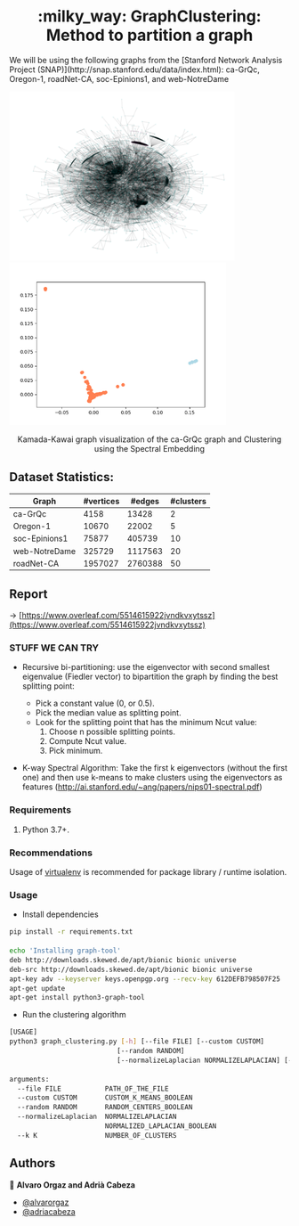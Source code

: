 <h1 align="center">:milky_way: GraphClustering: Method to partition a graph</h1>
We will be using the following graphs from the [Stanford Network Analysis Project (SNAP)](http://snap.stanford.edu/data/index.html): ca-GrQc, Oregon-1, roadNet-CA, soc-Epinions1, and web-NotreDame

<p float="center">
  <img src="docs/images/ca-GrQc_kamada_kawai_graph_colormap2clusters.png" width="405" />
  <img src="docs/images/ca-GrQcSpectralClustering2D.png" width="390" /> 
</p>

<p align="center">
  Kamada-Kawai graph visualization of the ca-GrQc graph and Clustering using the Spectral Embedding 
</p>


## Dataset Statistics: 

| Graph         | #vertices | #edges  | #clusters |
|---------------|-----------|---------|-----------|
| ca-GrQc       | 4158      | 13428   | 2         |
| Oregon-1      | 10670     | 22002   | 5         |
| soc-Epinions1 | 75877     | 405739  | 10        |
| web-NotreDame | 325729    | 1117563 | 20        |
| roadNet-CA    | 1957027   | 2760388 | 50        |

## Report
-> [https://www.overleaf.com/5514615922jvndkvxytssz](https://www.overleaf.com/5514615922jvndkvxytssz)


### STUFF WE CAN TRY

- Recursive bi-partitioning: use the eigenvector with second smallest eigenvalue (Fiedler vector) to bipartition the graph by finding the best splitting point:
  - Pick a constant value (0, or 0.5).
  - Pick the median value as splitting point.
  - Look for the splitting point that has the minimum Ncut value:
    1. Choose n possible splitting points.
    2. Compute Ncut value.
    3. Pick minimum.
  
- K-way Spectral Algorithm: Take the first k eigenvectors (without the first one) and then use k-means to make clusters using the eigenvectors as features (http://ai.stanford.edu/~ang/papers/nips01-spectral.pdf)


### Requirements

1. Python 3.7+.

### Recommendations
Usage of [virtualenv](https://realpython.com/blog/python/python-virtual-environments-a-primer/) is recommended for package library / runtime isolation.


### Usage

- Install dependencies
```bash
pip install -r requirements.txt

echo 'Installing graph-tool'
deb http://downloads.skewed.de/apt/bionic bionic universe
deb-src http://downloads.skewed.de/apt/bionic bionic universe
apt-key adv --keyserver keys.openpgp.org --recv-key 612DEFB798507F25
apt-get update 
apt-get install python3-graph-tool
```

- Run the clustering algorithm
```bash
[USAGE]
python3 graph_clustering.py [-h] [--file FILE] [--custom CUSTOM]
                           [--random RANDOM]
                           [--normalizeLaplacian NORMALIZELAPLACIAN] [--k K]

arguments:
  --file FILE           PATH_OF_THE_FILE
  --custom CUSTOM       CUSTOM_K_MEANS_BOOLEAN
  --random RANDOM       RANDOM_CENTERS_BOOLEAN
  --normalizeLaplacian  NORMALIZELAPLACIAN
                        NORMALIZED_LAPLACIAN_BOOLEAN
  --k K                 NUMBER_OF_CLUSTERS

```

## Authors

👤 **Alvaro Orgaz and Adrià Cabeza**

-  [@alvarorgaz](https://github.com/alvarorgaz)
- [@adriacabeza](https://github.com/adriacabeza)
